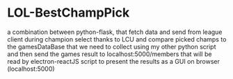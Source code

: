 # LOL-BestChampPick
a combination between python-flask, that fetch data and send from league client during champion select thanks to LCU and compare picked champs to the gamesDataBase that we need to collect using my other python script and then send the games result to localhost:5000/members that will be read by electron-reactJS script to present the results as a GUI on browser (localhost:5000)
